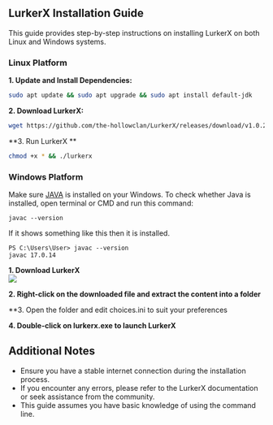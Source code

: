 ## LurkerX Installation Guide

This guide provides step-by-step instructions on installing LurkerX on both Linux and Windows systems.

### Linux Platform

**1. Update and Install Dependencies:**

```bash
sudo apt update && sudo apt upgrade && sudo apt install default-jdk
```

**2. Download LurkerX:**

```bash
wget https://github.com/the-hollowclan/LurkerX/releases/download/v1.0.2/lurkerx1.0.2.zip && mkdir LurkerX && cd LurkerX && unzip lurkerx1.0.2.zip
```

**3. Run LurkerX **

```bash
chmod +x * && ./lurkerx
```


### Windows Platform
Make sure <a href="https://aka.ms/download-jdk/microsoft-jdk-17.0.16-windows-x64.zip">JAVA</a> is installed on your Windows.
To check whether Java is installed, open terminal or CMD and run this command:
```batch
javac --version
```
If it shows something like this then it is installed.
```
PS C:\Users\User> javac --version
javac 17.0.14
```

**1. Download LurkerX**<br>
<a href="https://github.com/the-hollowclan/LurkerX/releases/download/v1.0.2/lurkerx1.0.2.zip">
  <img src="https://img.shields.io/badge/DOWNLOAD LURKERX-teal?style=for-the-badge&logo=website">
</a>

**2. Right-click on the downloaded file and extract the content into a folder**

**3. Open the folder and edit choices.ini to suit your preferences

**4. Double-click on <b>lurkerx.exe</b> to launch LurkerX**


## Additional Notes

- Ensure you have a stable internet connection during the installation process.
- If you encounter any errors, please refer to the LurkerX documentation or seek assistance from the community.
- This guide assumes you have basic knowledge of using the command line.
